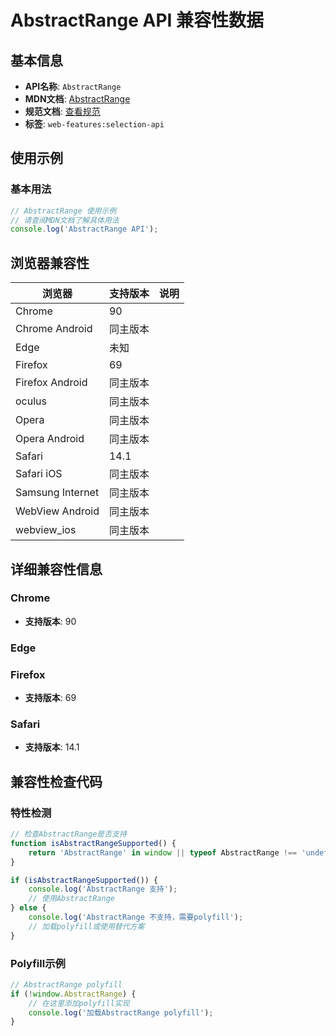 # AbstractRange API 兼容性数据

## 基本信息

- **API名称**: `AbstractRange`
- **MDN文档**: [AbstractRange](https://developer.mozilla.org/docs/Web/API/AbstractRange)
- **规范文档**: [查看规范](https://dom.spec.whatwg.org/#interface-abstractrange)
- **标签**: `web-features:selection-api`

## 使用示例

### 基本用法

```javascript
// AbstractRange 使用示例
// 请查阅MDN文档了解具体用法
console.log('AbstractRange API');
```

## 浏览器兼容性

| 浏览器 | 支持版本 | 说明 |
|--------|----------|------|
| Chrome | 90 |  |
| Chrome Android | 同主版本 |  |
| Edge | 未知 |  |
| Firefox | 69 |  |
| Firefox Android | 同主版本 |  |
| oculus | 同主版本 |  |
| Opera | 同主版本 |  |
| Opera Android | 同主版本 |  |
| Safari | 14.1 |  |
| Safari iOS | 同主版本 |  |
| Samsung Internet | 同主版本 |  |
| WebView Android | 同主版本 |  |
| webview_ios | 同主版本 |  |

## 详细兼容性信息

### Chrome

- **支持版本**: 90

### Edge


### Firefox

- **支持版本**: 69

### Safari

- **支持版本**: 14.1

## 兼容性检查代码

### 特性检测

```javascript
// 检查AbstractRange是否支持
function isAbstractRangeSupported() {
    return 'AbstractRange' in window || typeof AbstractRange !== 'undefined';
}

if (isAbstractRangeSupported()) {
    console.log('AbstractRange 支持');
    // 使用AbstractRange
} else {
    console.log('AbstractRange 不支持，需要polyfill');
    // 加载polyfill或使用替代方案
}
```

### Polyfill示例

```javascript
// AbstractRange polyfill
if (!window.AbstractRange) {
    // 在这里添加polyfill实现
    console.log('加载AbstractRange polyfill');
}
```

